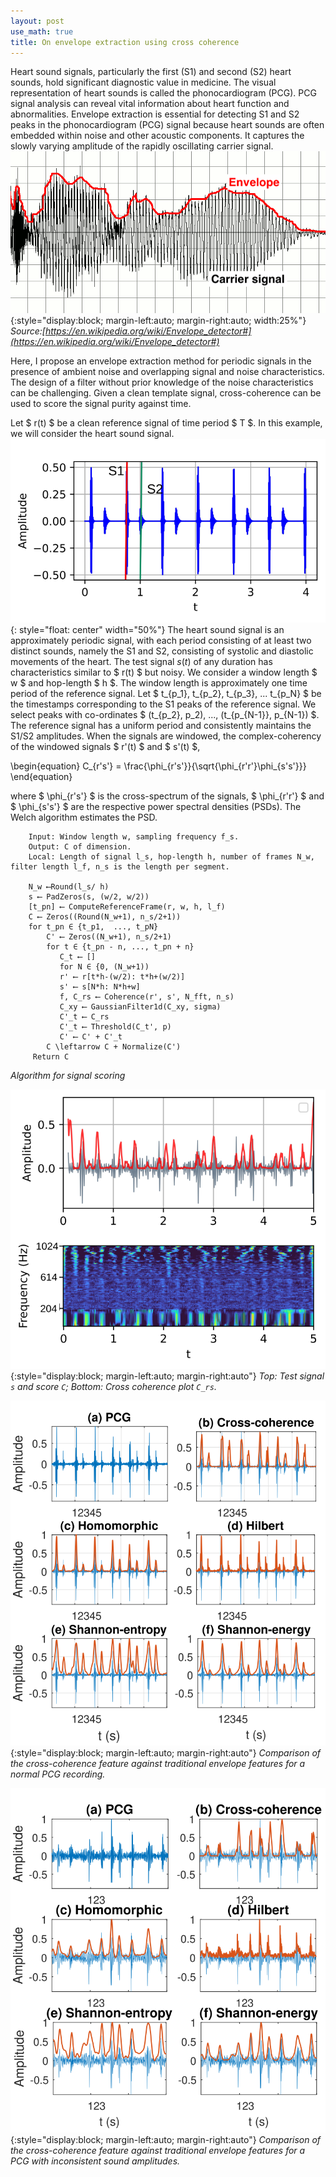 ```yaml
---
layout: post
use_math: true
title: On envelope extraction using cross coherence
---
```



Heart sound signals, particularly the first (S1) and second (S2) heart sounds, hold significant diagnostic value in medicine. The visual representation of heart sounds is called the phonocardiogram (PCG). PCG signal analysis can reveal vital information about heart function and abnormalities. Envelope extraction is essential for detecting S1 and S2 peaks in the phonocardiogram (PCG) signal because heart sounds are often embedded within noise and other acoustic components. It captures the slowly varying amplitude of the rapidly oscillating carrier signal.
![Image](/assets/C_Envelope_follower.png){:style="display:block; margin-left:auto; margin-right:auto; width:25%"}
*Source:[https://en.wikipedia.org/wiki/Envelope_detector#](https://en.wikipedia.org/wiki/Envelope_detector#)*

Here, I propose an envelope extraction method for periodic signals in the presence of ambient noise and overlapping signal and noise characteristics. The design of a filter without prior knowledge of the noise characteristics can be challenging. Given a clean template signal, cross-coherence can be used to score the signal purity against time.

Let $ r(t) $ be a clean reference signal of time period $ T $. In this example, we will consider the heart sound signal. 
![Image](/assets/st.svg){: style="float: center" width="50%"}
The heart sound signal is an approximately periodic signal, with each period consisting of at least two distinct sounds, namely the S1 and S2, consisting of systolic and diastolic movements of the heart.
The test signal $s(t)$ of any duration has characteristics similar to $ r(t) $ but noisy. We consider a window length $ w $ and hop-length $ h $.
The window length is approximately one time period of the reference signal. Let $ t_{p_1}, t_{p_2}, t_{p_3}, ...  t_{p_N} $ be the timestamps corresponding to the S1 peaks of the reference signal. We select peaks with co-ordinates $ (t_{p_2}, p_2), ..., (t_{p_{N-1}}, p_{N-1}) $. The reference signal has a uniform period and consistently maintains the S1/S2 amplitudes. When the signals are windowed, the complex-coherency of the windowed signals $ r'(t) $ and $ s'(t) $,

\begin{equation}
C_{r's'} = \frac{\phi_{r's'}}{\sqrt{\phi_{r'r'}\phi_{s's'}}}
\end{equation}

where  $ \phi_{r's'} $ is the cross-spectrum of the signals, $ \phi_{r'r'} $ and $ \phi_{s's'} $ are the respective power spectral densities (PSDs). The Welch algorithm estimates the PSD. 

```
    Input: Window length w, sampling frequency f_s.
    Output: C of dimension.
    Local: Length of signal l_s, hop-length h, number of frames N_w, filter length l_f, n_s is the length per segment.

    N_w ⟵Round(l_s/ h)
    s ⟵ PadZeros(s, (w/2, w/2))
    [t_pn] ⟵ ComputeReferenceFrame(r, w, h, l_f)
    C ⟵ Zeros((Round(N_w+1), n_s/2+1))
    for t_pn ∈ {t_p1,  ..., t_pN} 
        C' ⟵ Zeros((N_w+1), n_s/2+1)
        for t ∈ {t_pn - n, ..., t_pn + n}
           C_t ⟵ []
           for N ∈ {0, (N_w+1))
           r' ⟵ r[t*h-(w/2): t*h+(w/2)]
           s' ⟵ s[N*h: N*h+w]
           f, C_rs ⟵ Coherence(r', s', N_fft, n_s)
           C_xy ⟵ GaussianFilter1d(C_xy, sigma)
           C'_t ⟵ C_rs
           C'_t ⟵ Threshold(C_t', p)
           C' ⟵ C' + C'_t
        C \leftarrow C + Normalize(C')
     Return C 
```
*Algorithm for signal scoring*

![Image](/assets/coherence-plot.svg){:style="display:block; margin-left:auto; margin-right:auto"}
*Top: Test signal `s` and score `C`; Bottom: Cross coherence plot `C_rs`.*

![Image](/assets/Envelope_comparisions.svg){:style="display:block; margin-left:auto; margin-right:auto"}
*Comparison of the cross-coherence feature against traditional envelope features for a normal PCG recording.*

![Image](/assets/Envelope_comparisions_408.svg){:style="display:block; margin-left:auto; margin-right:auto"}
*Comparison of the cross-coherence feature against traditional envelope features for a PCG with inconsistent sound amplitudes.*
